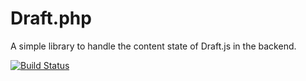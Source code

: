 # Draft.php

A simple library to handle the content state of Draft.js in the backend.

[![Build Status](https://travis-ci.org/webstronauts/draft-php.svg?branch=master)](https://travis-ci.org/webstronauts/draft-php)
